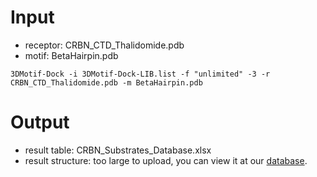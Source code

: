 Input
===
- receptor: CRBN_CTD_Thalidomide.pdb   
- motif: BetaHairpin.pdb   
```
3DMotif-Dock -i 3DMotif-Dock-LIB.list -f "unlimited" -3 -r CRBN_CTD_Thalidomide.pdb -m BetaHairpin.pdb 
```
Output
===
- result table: CRBN_Substrates_Database.xlsx  
- result structure: too large to upload, you can view it at our [database](https://bailab.siais.shanghaitech.edu.cn/services/crbn-subslib).




